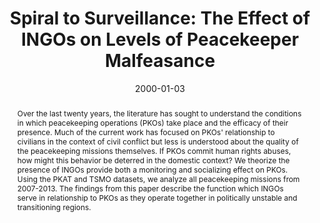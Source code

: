 ---
title: "Spiral to Surveillance: The Effect of INGOs on Levels of Peacekeeper Malfeasance"
collection: research
date: 2000-01-03
paperurl: 'https://kellanrobinson.com/about/'
abstract: "Over the last twenty years, the literature has sought to understand the conditions in which peacekeeping operations (PKOs) take place and the efficacy of their presence. Much of the current work has focused on PKOs' relationship to civilians in the context of civil conflict but less is understood about the quality of the peacekeeping missions themselves. If PKOs commit human rights abuses, how might this behavior be deterred in the domestic context? We theorize the presence of INGOs provide both a monitoring and socializing effect on PKOs. Using the PKAT and TSMO datasets, we analyze all peacekeeping missions from 2007-2013. The findings from this paper describe the function which INGOs serve in relationship to PKOs as they operate together in politically unstable and transitioning regions. "
citation: 'Barney, Morgan J. Kellan Robinson. &quot;Spiral to Surveillance: The Effect of INGOs on Levels of Peacekeeper Malfeasance.&quot;'
---